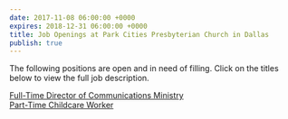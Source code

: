 ```yaml
---
date: 2017-11-08 06:00:00 +0000
expires: 2018-12-31 06:00:00 +0000
title: Job Openings at Park Cities Presbyterian Church in Dallas
publish: true
---
```

The following positions are open and in need of filling. Click on the titles below to view the full job description.

[Full-Time Director of Communications Ministry](https://jobsatpcpc.org/job-description/201/ "Director of Communications Ministry - Job Opening at PCPC - Dallas")  
[Part-Time Childcare Worker](https://jobsatpcpc.org/job-description/192/)
